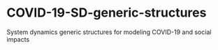 # COVID-19-SD-generic-structures
System dynamics generic structures for modeling COVID-19 and social impacts
